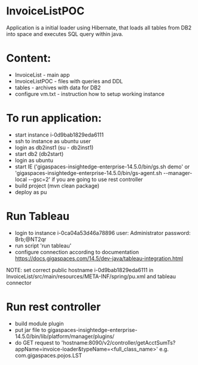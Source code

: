 # InvoiceListPOC
Application is a initial loader using Hibernate, that loads all tables from DB2 into space and executes SQL query within java.

# Content:
 - InvoiceList - main app
 - InvoiceListPOC - files with queries and DDL
 - tables - archives with data for DB2
 - configure vm.txt - instruction how to setup working instance

# To run application:
 - start instance i-0d9bab1829eda6111
 - ssh to instance as ubuntu user
 - login as db2inst1 (su - db2inst1)
 - start db2 (db2start)
 - login as ubuntu
 - start IE ('gigaspaces-insightedge-enterprise-14.5.0/bin/gs.sh demo'  or
     'gigaspaces-insightedge-enterprise-14.5.0/bin/gs-agent.sh --manager-local --gsc=2' if you are going to use rest controller
 - build project (mvn clean package)
 - deploy as pu

# Run Tableau
 - login to instance i-0ca04a53d46a78896
 user: Administrator
 password: Brb;@NT2qr
 - run script 'run tableau'
 - configure connection according to documentation https://docs.gigaspaces.com/14.5/dev-java/tableau-integration.html

NOTE: set correct public hostname i-0d9bab1829eda6111 in InvoiceList/src/main/resources/META-INF/spring/pu.xml and tableau connector

# Run rest controller 
 - build module plugin
 - put jar file to gigaspaces-insightedge-enterprise-14.5.0/bin/lib/platform/manager/plugins/
 - do GET request to 'hostname:8090/v2/controller/getAcctSumTs?appName=invoice-loader&typeName=<full_class_name>' e.g. com.gigaspaces.pojos.LST
